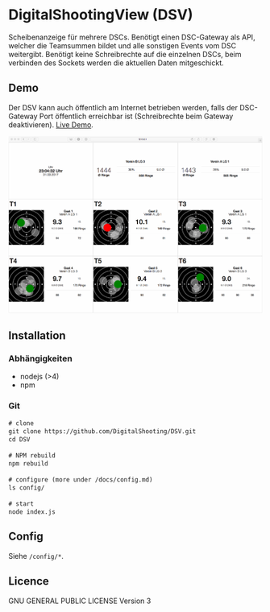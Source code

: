 # DigitalShootingView (DSV)
Scheibenanzeige für mehrere DSCs. Benötigt einen DSC-Gateway als API,
welcher die Teamsummen bildet und alle sonstigen Events vom DSC weitergibt.
Benötigt keine Schreibrechte auf die einzelnen DSCs, beim verbinden des Sockets werden die aktuellen Daten mitgeschickt.



## Demo
Der DSV kann auch öffentlich am Internet betrieben werden, falls der DSC-Gateway Port öffentlich erreichbar ist (Schreibrechte beim Gateway deaktivieren). [Live Demo](http://live.diana-dettingen.de).

![alt text](https://raw.githubusercontent.com/DigitalShooting/assets/master/DSV_1.png)



## Installation

### Abhängigkeiten
- nodejs (>4)
- npm

### Git
````
# clone
git clone https://github.com/DigitalShooting/DSV.git
cd DSV

# NPM rebuild
npm rebuild

# configure (more under /docs/config.md)
ls config/

# start
node index.js
````



## Config
Siehe `/config/*`.



## Licence
GNU GENERAL PUBLIC LICENSE Version 3
